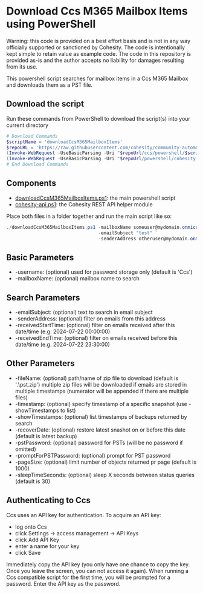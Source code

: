 # Download Ccs M365 Mailbox Items using PowerShell

Warning: this code is provided on a best effort basis and is not in any way officially supported or sanctioned by Cohesity. The code is intentionally kept simple to retain value as example code. The code in this repository is provided as-is and the author accepts no liability for damages resulting from its use.

This powershell script searches for mailbox items in a Ccs M365 Mailbox and downloads them as a PST file.

## Download the script

Run these commands from PowerShell to download the script(s) into your current directory

```powershell
# Download Commands
$scriptName = 'downloadCcsM365MailboxItems'
$repoURL = 'https://raw.githubusercontent.com/cohesity/community-automation-samples/main'
(Invoke-WebRequest -UseBasicParsing -Uri "$repoUrl/ccs/powershell/$scriptName/$scriptName.ps1").content | Out-File "$scriptName.ps1"; (Get-Content "$scriptName.ps1") | Set-Content "$scriptName.ps1"
(Invoke-WebRequest -UseBasicParsing -Uri "$repoUrl/powershell/cohesity-api/cohesity-api.ps1").content | Out-File cohesity-api.ps1; (Get-Content cohesity-api.ps1) | Set-Content cohesity-api.ps1
# End Download Commands
```

## Components

* [downloadCcsM365MailboxItems.ps1](https://raw.githubusercontent.com/cohesity/community-automation-samples/main/ccs/powershell/downloadCcsM365MailboxItems/downloadCcsM365MailboxItems.ps1): the main powershell script
* [cohesity-api.ps1](https://raw.githubusercontent.com/cohesity/community-automation-samples/main/powershell/cohesity-api/cohesity-api.ps1): the Cohesity REST API helper module

Place both files in a folder together and run the main script like so:

```powershell
./downloadCcsM365MailboxItems.ps1 -mailboxName someuser@mydomain.onmicrosoft.com `
                                  -emailSubject "test" `
                                  -senderAddress otheruser@mydomain.onmicrosoft.com
```

## Basic Parameters

* -username: (optional) used for password storage only (default is 'Ccs')
* -mailboxName: (optional) mailbox name to search

## Search Parameters

* -emailSubject: (optional) text to search in email subject
* -senderAddress: (optional) filter on emails from this address
* -receivedStartTime: (optional) filter on emails received after this date/time (e.g. 2024-07-22 00:00:00)
* -receivedEndTime: (optional) filter on emails received before this date/time (e.g. 2024-07-22 23:30:00)

## Other Parameters

* -fileName: (optional) path/name of zip file to download (default is '.\pst.zip') multiple zip files will be downloaded if emails are stored in multiple timestamps (numerator will be appended if there are multiple files)
* -timestamp: (optional) specify timestamp of a specific snapshot (use -showTimestamps to list)
* -showTimestamps: (optional) list timestamps of backups returned by search
* -recoverDate: (optional) restore latest snashot on or before this date (default is latest backup)
* -pstPassword: (optional) password for PSTs (will be no password if omitted)
* -promptForPSTPassword: (optional) prompt for PST password
* -pageSize: (optional) limit number of objects returned pr page (default is 1000)
* -sleepTimeSeconds: (optional) sleep X seconds between status queries (default is 30)

## Authenticating to Ccs

Ccs uses an API key for authentication. To acquire an API key:

* log onto Ccs
* click Settings -> access management -> API Keys
* click Add API Key
* enter a name for your key
* click Save

Immediately copy the API key (you only have one chance to copy the key. Once you leave the screen, you can not access it again). When running a Ccs compatible script for the first time, you will be prompted for a password. Enter the API key as the password.
